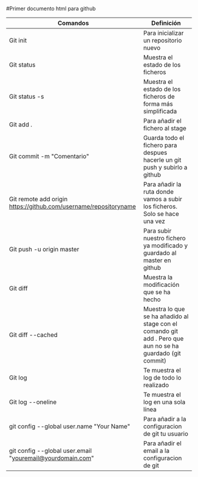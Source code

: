 #Primer documento  html  para github

| Comandos | Definición |
| -- | -- |
| Git init | Para inicializar un repositorio nuevo |
| Git status | Muestra el estado de los ficheros |
| Git status -s| Muestra el estado de los ficheros de forma más simplificada |
| Git add . | Para añadir el fichero al stage |
| Git commit -m "Comentario" | Guarda todo el fichero para despues hacerle un git push y subirlo a github |
| Git remote add origin https://github.com/username/repositoryname | Para añadir la ruta donde vamos a subir los ficheros. Solo se hace una vez |
| Git push -u origin master | Para subir nuestro fichero ya modificado y guardado al master en github |
| Git diff | Muestra la modificación que se ha hecho |
| Git diff --cached | Muestra lo que se ha añadido al stage con el comando git add . Pero que aun no se ha guardado (git commit)|
| Git log | Te muestra el log de todo lo realizado |
| Git log --oneline | Te muestra el log en una sola línea |
| git config --global user.name "Your Name" | Para añadir a la configuracion de git tu usuario |
| git config --global user.email "youremail@yourdomain.com" | Para añadir el email a la configuracion de git |
